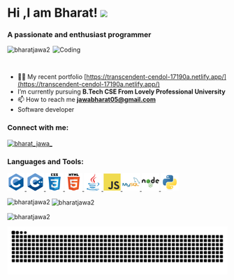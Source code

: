 # Hi ,I am Bharat! <img src="https://raw.githubusercontent.com/debdutgoswami/debdutgoswami/master/assets/gifs/Hi.gif" width="30px">
<h3 align="left">A passionate and enthusiast programmer</h3>
<img align="right" alt="Coding" width="400" src="https://camo.githubusercontent.com/19db51af5f90f1b152bc0b9078f5fe97053955be5074f03f17019c70345bdcdb/68747470733a2f2f6d69726f2e6d656469756d2e636f6d2f6d61782f313336302f302a37513379765349765f7430696f4a2d5a2e676966">

<p align="left"> <img src="https://komarev.com/ghpvc/?username=bharatjawa2&label=Profile%20views&color=0e75b6&style=flat" alt="bharatjawa2" /> </p>

<p align="left"> <a href="https://twitter.com/" target="blank"><img src="https://img.shields.io/twitter/follow/?logo=twitter&style=for-the-badge" alt="" /></a> </p>

- 👨‍💻 My recent portfolio [https://transcendent-cendol-17190a.netlify.app/](https://transcendent-cendol-17190a.netlify.app/)
- I’m currently pursuing <b>B.Tech CSE From Lovely Professional University</b> <br>
- 📫 How to reach me **jawabharat05@gmail.com**
-  Software developer

<h3 align="left">Connect with me:</h3>
<p align="left">
<a href="https://instagram.com/bharat_jawa_" target="blank"><img align="center" src="https://raw.githubusercontent.com/rahuldkjain/github-profile-readme-generator/master/src/images/icons/Social/instagram.svg" alt="bharat_jawa_" height="30" width="40" /></a>
</p>

<h3 align="left">Languages and Tools:</h3>
<p align="left"> <a href="https://www.cprogramming.com/" target="_blank" rel="noreferrer"> <img src="https://raw.githubusercontent.com/devicons/devicon/master/icons/c/c-original.svg" alt="c" width="40" height="40"/> </a> <a href="https://www.w3schools.com/cpp/" target="_blank" rel="noreferrer"> <img src="https://raw.githubusercontent.com/devicons/devicon/master/icons/cplusplus/cplusplus-original.svg" alt="cplusplus" width="40" height="40"/> </a> <a href="https://www.w3schools.com/css/" target="_blank" rel="noreferrer"> <img src="https://raw.githubusercontent.com/devicons/devicon/master/icons/css3/css3-original-wordmark.svg" alt="css3" width="40" height="40"/> </a> <a href="https://www.w3.org/html/" target="_blank" rel="noreferrer"> <img src="https://raw.githubusercontent.com/devicons/devicon/master/icons/html5/html5-original-wordmark.svg" alt="html5" width="40" height="40"/> </a> <a href="https://www.java.com" target="_blank" rel="noreferrer"> <img src="https://raw.githubusercontent.com/devicons/devicon/master/icons/java/java-original.svg" alt="java" width="40" height="40"/> </a> <a href="https://developer.mozilla.org/en-US/docs/Web/JavaScript" target="_blank" rel="noreferrer"> <img src="https://raw.githubusercontent.com/devicons/devicon/master/icons/javascript/javascript-original.svg" alt="javascript" width="40" height="40"/> </a> <a href="https://www.mysql.com/" target="_blank" rel="noreferrer"> <img src="https://raw.githubusercontent.com/devicons/devicon/master/icons/mysql/mysql-original-wordmark.svg" alt="mysql" width="40" height="40"/> </a> <a href="https://nodejs.org" target="_blank" rel="noreferrer"> <img src="https://raw.githubusercontent.com/devicons/devicon/master/icons/nodejs/nodejs-original-wordmark.svg" alt="nodejs" width="40" height="40"/> </a> <a href="https://www.python.org" target="_blank" rel="noreferrer"> <img src="https://raw.githubusercontent.com/devicons/devicon/master/icons/python/python-original.svg" alt="python" width="40" height="40"/> </a> </p>

<p><img align="left"  src="https://github-readme-stats.vercel.app/api/top-langs?username=bharatjawa2&show_icons=true&locale=en&layout=compact" alt="bharatjawa2"background-color: black</p>

<p>&nbsp;<img align="center" src="https://github-readme-stats.vercel.app/api?username=bharatjawa2&show_icons=true&locale=en" alt="bharatjawa2" /></p>

<p><img align="center" src="https://github-readme-streak-stats.herokuapp.com/?user=bharatjawa2&" alt="bharatjawa2" /></p>

<img src="https://raw.githubusercontent.com/bhanupriya-art/bhanupriya-art/output/snake.svg" alt="Snake animation" />
